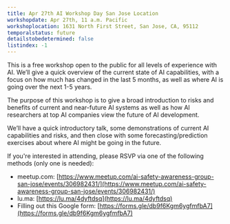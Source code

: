 ```yaml
---
title: Apr 27th AI Workshop Day San Jose Location
workshopdate: Apr 27th, 11 a.m. Pacific
workshoplocation: 1631 North First Street, San Jose, CA, 95112
temporalstatus: future
detailstobedetermined: false
listindex: -1
---
```


This is a free workshop open to the public for all levels of experience with AI. We’ll give a quick overview of the current state of AI capabilities, with a focus on how much has changed in the last 5 months, as well as where AI is going over the next 1-5 years.

The purpose of this workshop is to give a broad introduction to risks and benefits of current and near-future AI systems as well as how AI researchers at top AI companies view the future of AI development.

We’ll have a quick introductory talk, some demonstrations of current AI capabilities and risks, and then close with some forecasting/prediction exercises about where AI might be going in the future.

If you're interested in attending, please RSVP via one of the following methods (only one is needed):

+ meetup.com: [https://www.meetup.com/ai-safety-awareness-group-san-jose/events/306982431/](https://www.meetup.com/ai-safety-awareness-group-san-jose/events/306982431/)
+ lu.ma: [https://lu.ma/4dyftdsq](https://lu.ma/4dyftdsq)
+ Filling out this Google form: [https://forms.gle/db9f6Kgm6ygfmfbA7](https://forms.gle/db9f6Kgm6ygfmfbA7)
